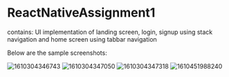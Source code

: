 # ReactNativeAssignment1
contains: UI implementation of landing screen, login, signup using stack navigation and home screen using tabbar navigation

Below are the sample screenshots:

![1610304346743](https://user-images.githubusercontent.com/31967542/104310716-25f06200-54fa-11eb-9199-395a02d9d7f4.JPEG)
![1610304347050](https://user-images.githubusercontent.com/31967542/104310726-2a1c7f80-54fa-11eb-8924-3fc75e356541.JPEG)
![1610304347318](https://user-images.githubusercontent.com/31967542/104310731-2c7ed980-54fa-11eb-8155-87bc98ae5ac6.JPEG)
![1610451988240](https://user-images.githubusercontent.com/31967542/104310738-30126080-54fa-11eb-82b7-6f04eb62da7b.JPEG)


